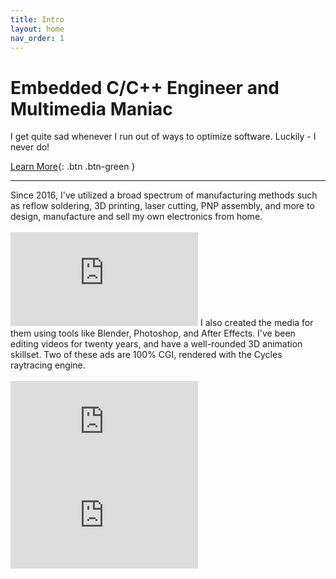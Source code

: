 ```yaml
---
title: Intro
layout: home
nav_order: 1
---
```


# Embedded C/C++ Engineer <span class="quiet-header">and</span> Multimedia&nbsp;Maniac

<blurb>
I get quite sad whenever I run out of ways to optimize software. Luckily - I never do!<br>
</blurb>

[Learn More](https://connor.nishiji.ma/products/emotiscope.html){: .btn .btn-green }

------------------------------

<blurb>
Since 2016, I've utilized a broad spectrum of manufacturing methods such as reflow soldering, 3D printing, laser cutting, PNP assembly, and more to design, manufacture and sell my own electronics from home.<br><br>
</blurb>

<iframe class="youtube-video" src="https://www.youtube.com/embed/n2YH9V63OQo" title="YouTube video player" frameborder="0" allow="accelerometer; autoplay; clipboard-write; encrypted-media; gyroscope; picture-in-picture; web-share" allowfullscreen></iframe>

<blurb>
I also created the media for them using tools like Blender, Photoshop, and After Effects. I've been editing videos for twenty years, and have a well-rounded 3D animation skillset. Two of these ads are 100% CGI, rendered with the Cycles raytracing engine.<br><br>
</blurb>


<iframe class="youtube-video" src="https://www.youtube.com/embed/don7XKYEpeE" title="YouTube video player" frameborder="0" allow="accelerometer; autoplay; clipboard-write; encrypted-media; gyroscope; picture-in-picture; web-share" allowfullscreen></iframe>

<iframe class="youtube-video" src="https://www.youtube.com/embed/xxs3tj32z9A" title="YouTube video player" frameborder="0" allow="accelerometer; autoplay; clipboard-write; encrypted-media; gyroscope; picture-in-picture; web-share" allowfullscreen></iframe>
